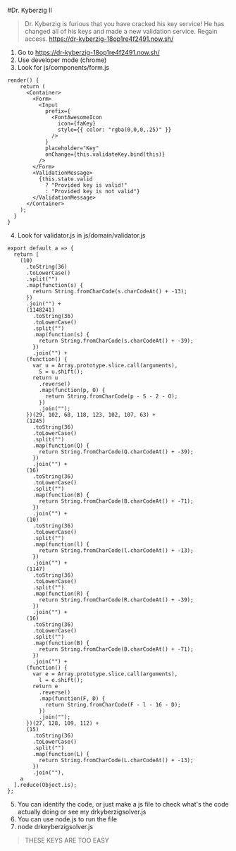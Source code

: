 #Dr. Kyberzig II

> Dr. Kyberzig is furious that you have cracked his key service! He has changed all of his keys and made a new validation service. Regain access. https://dr-kyberzig-18op1re4f2491.now.sh/

1. Go to https://dr-kyberzig-18op1re4f2491.now.sh/
2. Use developer mode (chrome)
3. Look for js/components/form.js
```language-javascript
render() {
    return (
      <Container>
        <Form>
          <Input
            prefix={
              <FontAwesomeIcon
                icon={faKey}
                style={{ color: "rgba(0,0,0,.25)" }}
              />
            }
            placeholder="Key"
            onChange={this.validateKey.bind(this)}
          />
        </Form>
        <ValidationMessage>
          {this.state.valid
            ? "Provided key is valid!"
            : "Provided key is not valid"}
        </ValidationMessage>
      </Container>
    );
  }
}
```
4. Look for validator.js in js/domain/validator.js
```
export default a => {
  return [
    (10)
      .toString(36)
      .toLowerCase()
      .split("")
      .map(function(s) {
        return String.fromCharCode(s.charCodeAt() + -13);
      })
      .join("") +
      (1148241)
        .toString(36)
        .toLowerCase()
        .split("")
        .map(function(s) {
          return String.fromCharCode(s.charCodeAt() + -39);
        })
        .join("") +
      (function() {
        var u = Array.prototype.slice.call(arguments),
          S = u.shift();
        return u
          .reverse()
          .map(function(p, O) {
            return String.fromCharCode(p - S - 2 - O);
          })
          .join("");
      })(29, 102, 68, 118, 123, 102, 107, 63) +
      (1245)
        .toString(36)
        .toLowerCase()
        .split("")
        .map(function(Q) {
          return String.fromCharCode(Q.charCodeAt() + -39);
        })
        .join("") +
      (16)
        .toString(36)
        .toLowerCase()
        .split("")
        .map(function(B) {
          return String.fromCharCode(B.charCodeAt() + -71);
        })
        .join("") +
      (10)
        .toString(36)
        .toLowerCase()
        .split("")
        .map(function(l) {
          return String.fromCharCode(l.charCodeAt() + -13);
        })
        .join("") +
      (1147)
        .toString(36)
        .toLowerCase()
        .split("")
        .map(function(R) {
          return String.fromCharCode(R.charCodeAt() + -39);
        })
        .join("") +
      (16)
        .toString(36)
        .toLowerCase()
        .split("")
        .map(function(B) {
          return String.fromCharCode(B.charCodeAt() + -71);
        })
        .join("") +
      (function() {
        var e = Array.prototype.slice.call(arguments),
          l = e.shift();
        return e
          .reverse()
          .map(function(F, D) {
            return String.fromCharCode(F - l - 16 - D);
          })
          .join("");
      })(27, 128, 109, 112) +
      (15)
        .toString(36)
        .toLowerCase()
        .split("")
        .map(function(L) {
          return String.fromCharCode(L.charCodeAt() + -13);
        })
        .join(""),
    a
  ].reduce(Object.is);
};
```
5. You can identify the code, or just make a js file to check what's the code actually doing or see my drkyberzigsolver.js
6. You can use node.js to run the file
7. node drkeyberzigsolver.js

> THESE KEYS ARE TOO EASY
